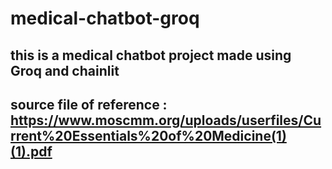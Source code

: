 # medical-chatbot-groq

## this is a medical chatbot project made using Groq and chainlit

## source file of reference : https://www.moscmm.org/uploads/userfiles/Current%20Essentials%20of%20Medicine(1)(1).pdf
